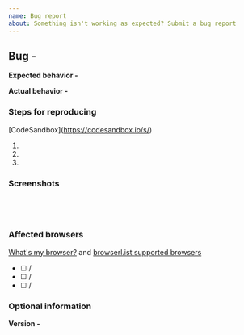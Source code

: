 ```yaml
---
name: Bug report
about: Something isn't working as expected? Submit a bug report
---
```


## Bug - <!-- Short description -->

**Expected behavior -**

<!-- Expected behavior -->

**Actual behavior -**

<!-- Actual behavior -->

### Steps for reproducing

<!-- Please try to re-create the issue as a reduced test case using our CodeSandbox template - https://codesandbox.io/s/codesandbox-nmmqp -->

[CodeSandbox](https://codesandbox.io/s/<!-- URL -->)

1.  <!-- Step 1 -->
2.  <!-- Step 2 -->
3.  <!-- Step 3 -->

### Screenshots

#### <!-- Step 1 -->

![<!-- Screenshot of step 1 -->](<!-- Screenshot URL -->)

#### <!-- Step 2 -->

![<!-- Screenshot of step 2 -->](<!-- Screenshot URL -->)

#### <!-- Step 3 -->

![<!-- Screenshot of step 3 -->](<!-- Screenshot URL -->)

### Affected browsers

[What's my browser?](http://www.whatsmyua.com) and [browserl.ist supported browsers](http://browserl.ist/?q=%3E+1%25%2C+not+IE+11)

- [ ] <!-- Chrome 50 on Mac OSX 10 --> / <!-- Development, production -->
- [ ] <!-- Chrome 50 on Windows 10 --> / <!-- Development, production -->
- [ ] <!-- Firefox 50 on Mac OSX 10 --> / <!-- Development, production -->

### Optional information

**Version -** <!-- Version -->
